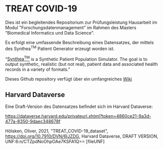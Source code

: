 # TREAT COVID-19

Dies ist ein begleitendes Repositorium zur Prüfungsleistung Hausarbeit im Modul "Forschungsdatenmanagement" im Rahmen des Masters "Biomedical Informatics und Data Science".

Es erfolgt eine umfassende Beschreibung eines Datensatzes, der mittels des Synthea<sup>TM</sup> Patient Generator erzeugt worden ist.

"[Synthea<sup>TM</sup>](https://github.com/synthetichealth/synthea) is a Synthetic Patient Population Simulator. The goal is to output synthetic, realistic (but not real), patient data and associated health records in a variety of formats."

Dieses Github repository verfügt über ein umfangreiches [Wiki](https://github.com/synthetichealth/synthea/wiki)

## Harvard Dataverse
Eine Draft-Version des Datensatzes befindet sich im Harvard Dataverse:

https://dataverse.harvard.edu/privateurl.xhtml?token=4860ce21-9a3d-477a-8350-9daec348678f

Hölsken, Oliver, 2021, "TREAT_COVID-19_dataset", https://doi.org/10.7910/DVN/6IJZDG, Harvard Dataverse, DRAFT VERSION, UNF:6:n/CTZpdNoOhpOAe7KSFA1Q== [fileUNF] 
